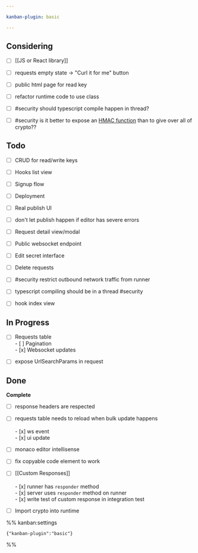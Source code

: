 ```yaml
---

kanban-plugin: basic

---
```


## Considering

- [ ] [[JS or React library]]
- [ ] requests empty state -> "Curl it for me" button
- [ ] public html page for read key
- [ ] refactor runtime code to use class
- [ ] #security should typescript compile happen in thread?
- [ ] #security is it better to expose an [HMAC function](https://gist.github.com/stigok/57d075c1cf2a609cb758898c0b202428?permalink_comment_id=4052765#gistcomment-4052765) than to give over all of crypto??


## Todo

- [ ] CRUD for read/write keys
- [ ] Hooks list view
- [ ] Signup flow
- [ ] Deployment
- [ ] Real publish UI
- [ ] don't let publish happen if editor has severe errors
- [ ] Request detail view/modal
- [ ] Public websocket endpoint
- [ ] Edit secret interface
- [ ] Delete requests
- [ ] #security restrict outbound network traffic from runner
- [ ] typescript compiling should be in a thread #security
- [ ] hook index view


## In Progress

- [ ] Requests table<br>- [ ] Pagination<br>- [x] Websocket updates
- [ ] expose UrlSearchParams in request


## Done

**Complete**
- [ ] response headers are respected
- [ ] requests table needs to reload when bulk update happens<br><br>- [x] ws event<br>- [x] ui update
- [ ] monaco editor intellisense
- [ ] fix copyable code element to work
- [ ] [[Custom Responses]]<br><br>- [x] runner has `responder` method<br>- [x] server uses `responder` method on runner<br>- [x] write test of custom response in integration test
- [ ] Import crypto into runtime




%% kanban:settings
```
{"kanban-plugin":"basic"}
```
%%